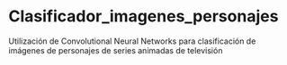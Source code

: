 # Clasificador_imagenes_personajes
Utilización de Convolutional Neural Networks para clasificación de imágenes de personajes de series animadas de televisión
